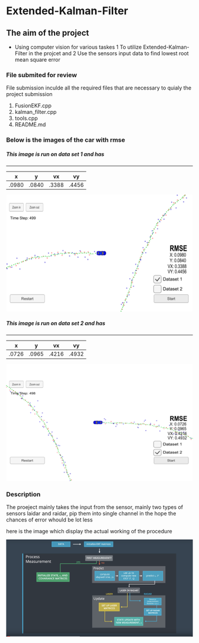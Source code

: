 # Extended-Kalman-Filter

## The aim of the project

* Using computer vision for various taskes 
1 To utilize Extended-Kalman-Filter in the projcet and 
2 Use the sensors input data to find  lowest root mean square error 



###  File submited for review


File submission inculde all the required files that are necessary to quialy the project submission

1) FusionEKF.cpp
2) kalman_filter.cpp
3) tools.cpp
4) README.md

### Below is the images of the car with rmse 

##### This image is run on data set 1 and has 

--------------------------------------
| x       | y      |vx      | vy     | 
|---------|------- |--------|--------|
| .0980   | .0840  |.3388   |  .4456 | 


<img src="projectImages/img1.png" width="700"/>




##### This image is run on data set 2 and has 
--------------------------------------
| x       | y      |vx      | vy     | 
|---------|------- |--------|--------|
| .0726   | .0965  |.4216   |  .4932 | 
<img src="projectImages/img2.png" width="700"/>



### Description 

The proeject mainly takes the input from the sensor, mainly two types of sensors laidar and raidar, pip them into single channel in the hope the chances of error whould be lot less 

here is the image which display the actual working of the procedure 


<img src="projectImages/img3.png" width="700"/>


